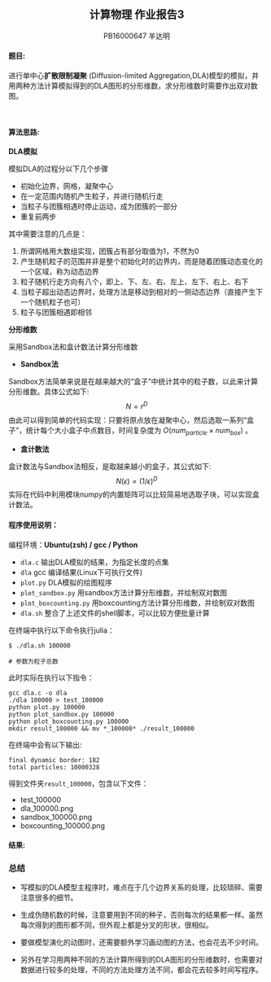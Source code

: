## <center>**计算物理 作业报告3**</center>

<center>PB16000647 羊达明</center>

#### **题目:**
进行单中心**扩散限制凝聚** (Diffusion-limited Aggregation,DLA)模型的模拟，并用两种方法计算模拟得到的DLA图形的分形维数，求分形维数时需要作出双对数图。

<br>

#### **算法思路:**

**DLA模拟**

模拟DLA的过程分以下几个步骤
- 初始化边界，网格，凝聚中心
- 在一定范围内随机产生粒子，并进行随机行走
- 当粒子与团簇相遇时停止运动，成为团簇的一部分
- 重复前两步
  
其中需要注意的几点是：
1. 所谓网格用大数组实现，团簇占有部分取值为1，不然为0
2. 产生随机粒子的范围并非是整个初始化时的边界内，而是随着团簇动态变化的一个区域，称为动态边界
3. 粒子随机行走方向有八个，即上、下、左、右、左上、左下、右上、右下
4. 当粒子超出动态边界时，处理方法是移动到相对的一侧动态边界（直接产生下一个随机粒子也可）
5. 粒子与团簇相遇即相邻

**分形维数**

采用Sandbox法和盒计数法计算分形维数
- **Sandbox法**

Sandbox方法简单来说是在越来越大的“盒子”中统计其中的粒子数，以此来计算分形维数。具体公式如下:
$$N=r^D \tag{1}$$
由此可以得到简单的代码实现：只要将原点放在凝聚中心，然后选取一系列“盒子”，统计每个大小盒子中点数目，时间复杂度为 $O(num_{particle} \times num_{box})$ 。

- **盒计数法**

盒计数法与Sandbox法相反，是取越来越小的盒子，其公式如下:
$$N(\epsilon)=(1/\epsilon)^D \tag{2}$$
实际在代码中利用模块$numpy$的内置矩阵可以比较简易地选取子块，可以实现盒计数法。

#### **程序使用说明：**

编程环境：**Ubuntu(zsh) / gcc / Python**

- ``dla.c`` 输出DLA模拟的结果，为指定长度的点集
- ``dla`` gcc 编译结果(Linux下可执行文件)
- ``plot.py`` DLA模拟的绘图程序
- ``plot_sandbox.py`` 用sandbox方法计算分形维数，并绘制双对数图
- ``plot_boxcounting.py`` 用boxcounting方法计算分形维数，并绘制双对数图
- ``dla.sh`` 整合了上述文件的shell脚本，可以比较方便批量计算

在终端中执行以下命令执行julia：

```shell
$ ./dla.sh 100000

# 参数为粒子总数
```
此时实际在执行以下指令：

```shell
gcc dla.c -o dla
./dla 100000 > test_100000
python plot.py 100000
python plot_sandbox.py 100000
python plot_boxcounting.py 100000
mkdir result_100000 && mv *_100000* ./result_100000
```

在终端中会有以下输出:
```shell
final dynamic border: 182
total particles: 10000328
```
得到文件夹``result_100000``，包含以下文件：
- test_100000
- dla_100000.png
- sandbox_100000.png
- boxcounting_100000.png


#### **结果:**


### 总结

- 写模拟的DLA模型主程序时，难点在于几个边界关系的处理，比较琐碎、需要注意很多的细节。

- 生成伪随机数的时候，注意要用到不同的种子，否则每次的结果都一样。虽然每次得到的图形都不同，但外观上都是分叉的形状，很相似。

- 要做模型演化的动图时，还需要额外学习画动图的方法，也会花去不少时间。

- 另外在学习用两种不同的方法计算所得到的DLA图形的分形维数时，也需要对数据进行较多的处理，不同的方法处理方法不同，都会花去较多时间写程序。

